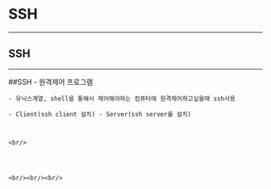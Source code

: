 
# SSH
-----------------------------------------------

## SSH
-----------------------------------------------

 ##SSH
	- 원격제어 프로그램

	- 유닉스계열, shell을 통해서 제어해야하는 컴퓨터에 원격제어하고싶을때 ssh사용

    - Client(ssh client 설치) - Server(ssh server를 설치)



	<br/>




	<br/><br/><br/>